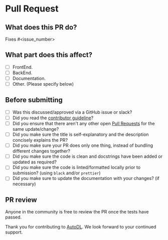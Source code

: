 # Pull Request

## What does this PR do?
Fixes #<issue_number>
<!-- Please link the issue you're trying to fix with this PR, if none then please create an issue first.

 Please include a summary of the change and which issue is fixed.
 Please also include relevant motivation and context.
 List any dependencies that are required for this change.

 If we didn't approve off or discuss your PR in Github issues or slack there's a high chance it will not be merged.

The following links the related issue to the PR (https://docs.github.com/en/free-pro-team@latest/github/managing-your-work-on-github/linking-a-pull-request-to-an-issue#linking-a-pull-request-to-an-issue-using-a-keyword)
-->

## What part does this affect?
- [ ] FrontEnd.
- [ ] BackEnd.
- [ ] Documentation.
- [ ] Other. (Please specify below)

<!-- Please explain what part of the code this PR affects. -->

## Before submitting
- [ ] Was this discussed/approved via a GitHub issue or slack?
- [ ] Did you read the [contributor guideline](https://github.com/Auto-DL/Auto-DL/blob/v1-beta/CONTRIBUTING.md)?
- [ ] Did you ensure that there aren't any other open [Pull Requests](https://www.github.com/Auto-DL/Generator/pulls) for the same update/change?
- [ ] Did you make sure the title is self-explanatory and the description concisely explains the PR?
- [ ] Did you make sure your PR does only one thing, instead of bundling different changes together?
- [ ] Did you make sure the code is clean and docstrings have been added or updated as required?
- [ ] Did you make sure the code is linted/formatted locally prior to submission? (using `black` and/or `prettier`)
- [ ] Did you make sure to update the documentation with your changes? (if necessary)

## PR review
Anyone in the community is free to review the PR once the tests have passed.
<!-- In case you have signed-off you're commits, please cut and paste the signed-off by line here at the end -->

Thank you for contributing to [AutoDL](https://github.com/Auto-DL/Auto-DL). We look forward to your continued support.
